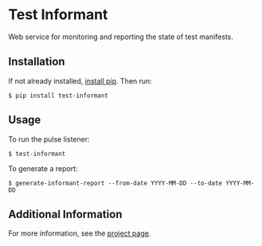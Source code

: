 Test Informant
==============

Web service for monitoring and reporting the state of test manifests.


Installation
------------

If not already installed, [install pip](https://pip.pypa.io/en/latest/installing.html). Then run:

    $ pip install test-informant


Usage
-----

To run the pulse listener:

    $ test-informant

To generate a report:

    $ generate-informant-report --from-date YYYY-MM-DD --to-date YYYY-MM-DD


Additional Information
----------------------

For more information, see the [project page](https://wiki.mozilla.org/Auto-tools/Projects/Test-Informant).
